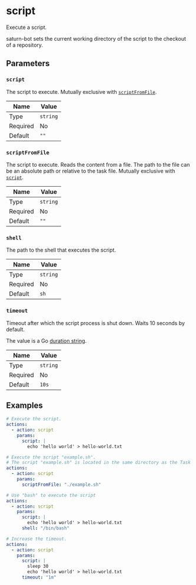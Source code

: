 # script

Execute a script.

saturn-bot sets the current working directory of the script to the checkout of a repository.

## Parameters

### `script`

The script to execute. Mutually exclusive with [`scriptFromFile`](#scriptfromfile).

| Name     | Value    |
| -------- | -------- |
| Type     | `string` |
| Required | No       |
| Default  | `""`     |

### `scriptFromFile`

The script to execute. Reads the content from a file. The path to the file can be an absolute path or relative to the task file. Mutually exclusive with [`script`](#script).

| Name     | Value    |
| -------- | -------- |
| Type     | `string` |
| Required | No       |
| Default  | `""`     |

### `shell`

The path to the shell that executes the script.

| Name     | Value    |
| -------- | -------- |
| Type     | `string` |
| Required | No       |
| Default  | `sh`     |

### `timeout`

Timeout after which the script process is shut down. Waits 10 seconds by default.

The value is a Go [duration string](https://pkg.go.dev/time#ParseDuration).

| Name     | Value    |
| -------- | -------- |
| Type     | `string` |
| Required | No       |
| Default  | `10s`    |

## Examples

```yaml
# Execute the script.
actions:
  - action: script
    params:
      script: |
        echo 'hello world' > hello-world.txt
```

```yaml
# Execute the script "example.sh".
# The script "example.sh" is located in the same directory as the Task file.
actions:
  - action: script
    params:
      scriptFromFile: "./example.sh"
```

```yaml
# Use "bash" to execute the script
actions:
  - action: script
    params:
      script: |
        echo 'hello world' > hello-world.txt
      shell: "/bin/bash"
```

```yaml
# Increase the timeout.
actions:
  - action: script
    params:
      script: |
        sleep 30
        echo 'hello world' > hello-world.txt
      timeout: "1m"
```
